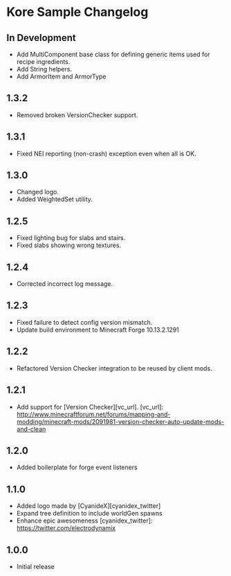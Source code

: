 # Kore Sample Changelog

## In Development
- Add MultiComponent base class for defining generic items used for recipe ingredients.
- Add String helpers.
- Add ArmorItem and ArmorType

## 1.3.2
- Removed broken VersionChecker support.

## 1.3.1
- Fixed NEI reporting (non-crash) exception even when all is OK.

## 1.3.0
- Changed logo.
- Added WeightedSet utility.

## 1.2.5
- Fixed lighting bug for slabs and stairs.
- Fixed slabs showing wrong textures.

## 1.2.4
- Corrected incorrect log message.

## 1.2.3
- Fixed failure to detect config version mismatch.
- Update build environment to Minecraft Forge 10.13.2.1291

## 1.2.2
- Refactored Version Checker integration to be reused by client mods.

## 1.2.1
- Add support for [Version Checker][vc_url].
[vc_url]: http://www.minecraftforum.net/forums/mapping-and-modding/minecraft-mods/2091981-version-checker-auto-update-mods-and-clean

## 1.2.0
- Added boilerplate for forge event listeners

## 1.1.0
- Added logo made by [CyanideX][cyanidex_twitter]
- Expand tree definition to include worldGen spawns
- Enhance epic awesomeness
[cyanidex_twitter]: https://twitter.com/electrodynamix

## 1.0.0
- Initial release
